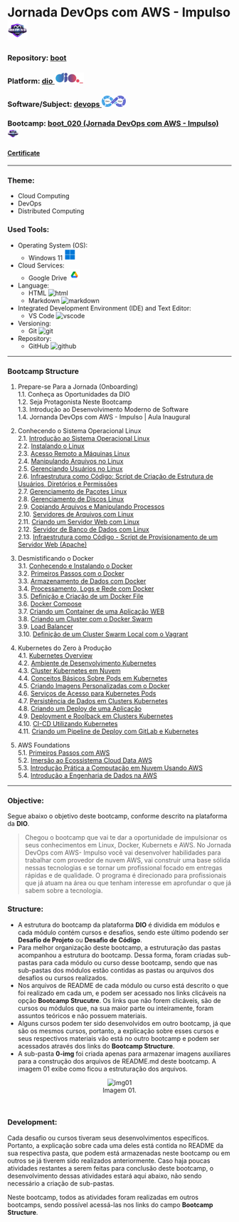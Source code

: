 # Jornada DevOps com AWS - Impulso   <img src="./0-aux/logo_boot.webp" alt="boot_020" width="auto" height="45">

### Repository: [boot](../../../)   
### Platform: <a href="../../">dio   <img src="https://github.com/PedroHeeger/main/blob/main/0-aux/logos/plataforma/dio.jpeg" alt="dio" width="auto" height="25"></a>   
### Software/Subject: <a href="../">devops   <img src="https://github.com/PedroHeeger/main/blob/main/0-aux/logos/content/devops.png" alt="devops" width="auto" height="25"></a>
### Bootcamp: <a href="./">boot_020 (Jornada DevOps com AWS - Impulso)   <img src="./0-aux/logo_boot.webp" alt="boot_020" width="auto" height="25"></a>

#### <a href="https://github.com/PedroHeeger/main/blob/main/cert_ti/03-conclu//development/devops/(24-04-23)_Cert_Formacao_DevOps_Fundamentals_PH_DIO.pdf">Certificate</a>

---

### Theme:
- Cloud Computing
- DevOps
- Distributed Computing

### Used Tools:
- Operating System (OS): 
  - Windows 11 <img src="https://github.com/PedroHeeger/main/blob/main/0-aux/logos/software/windows11.png" alt="windows11" width="auto" height="25">
- Cloud Services:
  - Google Drive <img src="https://github.com/PedroHeeger/main/blob/main/0-aux/logos/software/google_drive.png" alt="google_drive" width="auto" height="25">
- Language:
  - HTML   <img src="https://cdn.jsdelivr.net/gh/devicons/devicon/icons/html5/html5-original.svg" alt="html" width="auto" height="25">
  - Markdown   <img src="https://cdn.jsdelivr.net/gh/devicons/devicon/icons/markdown/markdown-original.svg" alt="markdown" width="auto" height="25">
- Integrated Development Environment (IDE) and Text Editor:
  - VS Code   <img src="https://cdn.jsdelivr.net/gh/devicons/devicon/icons/vscode/vscode-original.svg" alt="vscode" width="auto" height="25">
- Versioning: 
  - Git   <img src="https://cdn.jsdelivr.net/gh/devicons/devicon/icons/git/git-original.svg" alt="git" width="auto" height="25">
- Repository:
  - GitHub   <img src="https://cdn.jsdelivr.net/gh/devicons/devicon/icons/github/github-original.svg" alt="github" width="auto" height="25">

---

### Bootcamp Structure
1. Prepare-se Para a Jornada (Onboarding)  
  1.1. Conheça as Oportunidades da DIO   
  1.2. Seja Protagonista Neste Bootcamp   
  1.3. Introdução ao Desenvolvimento Moderno de Software   
  1.4. Jornanda DevOps com AWS - Impulso | Aula Inaugural   

2. Conhecendo o Sistema Operacional Linux   
  2.1. [Introdução ao Sistema Operacional Linux](https://github.com/PedroHeeger/boot/tree/main/dio/linux/boot_003/02-linux#item2.1)   
  2.2. [Instalando o Linux](https://github.com/PedroHeeger/boot/tree/main/dio/linux/boot_003/02-linux#item2.2)   
  2.3. [Acesso Remoto a Máquinas Linux](https://github.com/PedroHeeger/boot/tree/main/dio/linux/boot_003/02-linux#item2.3)   
  2.4. [Manipulando Arquivos no Linux](https://github.com/PedroHeeger/boot/tree/main/dio/linux/boot_003/02-linux#item2.4)   
  2.5. [Gerenciando Usuários no Linux](https://github.com/PedroHeeger/boot/tree/main/dio/linux/boot_003/02-linux#item2.5)   
  2.6. [Infraestrutura como Código: Script de Criação de Estrutura de Usuários, Diretórios e Permissões](https://github.com/PedroHeeger/boot/tree/main/dio/linux/boot_003/02-linux#item2.9)   
  2.7. [Gerenciamento de Pacotes Linux](https://github.com/PedroHeeger/boot/tree/main/dio/linux/boot_003/02-linux#item2.6)   
  2.8. [Gerenciamento de Discos Linux](https://github.com/PedroHeeger/boot/tree/main/dio/linux/boot_003/02-linux#item2.7)   
  2.9. [Copiando Arquivos e Manipulando Processos](https://github.com/PedroHeeger/boot/tree/main/dio/linux/boot_003/02-linux#item2.8)   
  2.10. [Servidores de Arquivos com Linux](https://github.com/PedroHeeger/boot/tree/main/dio/linux/boot_003/03-servidor_linux#item3.1)   
  2.11. [Criando um Servidor Web com Linux](https://github.com/PedroHeeger/boot/tree/main/dio/linux/boot_003/03-servidor_linux#item3.2)   
  2.12. [Servidor de Banco de Dados com Linux](https://github.com/PedroHeeger/boot/tree/main/dio/linux/boot_003/03-servidor_linux#item3.3)   
  2.13. [Infraestrutura como Código - Script de Provisionamento de um Servidor Web (Apache)](https://github.com/PedroHeeger/boot/tree/main/dio/linux/boot_003/03-servidor_linux#item3.4)   

3. Desmistificando o Docker   
  3.1. [Conhecendo e Instalando o Docker](https://github.com/PedroHeeger/boot/tree/main/dio/docker/boot_006/01-introducao_docker#item1.1)   
  3.2. [Primeiros Passos com o Docker](https://github.com/PedroHeeger/boot/tree/main/dio/docker/boot_006/01-introducao_docker#item1.2)   
  3.3. [Armazenamento de Dados com Docker](https://github.com/PedroHeeger/boot/tree/main/dio/docker/boot_006/01-introducao_docker#item1.3)   
  3.4. [Processamento, Logs e Rede com Docker](https://github.com/PedroHeeger/boot/tree/main/dio/docker/boot_006/01-introducao_docker#item1.4)   
  3.5. [Definição e Criação de um Docker File](https://github.com/PedroHeeger/boot/tree/main/dio/docker/boot_006/02-dockerfile_compose#item2.1)   
  3.6. [Docker Compose](https://github.com/PedroHeeger/boot/tree/main/dio/docker/boot_006/02-dockerfile_compose#item2.2)   
  3.7. [Criando um Container de uma Aplicação WEB](https://github.com/PedroHeeger/boot/tree/main/dio/docker/boot_006/02-dockerfile_compose#item2.3)   
  3.8. [Criando um Cluster com o Docker Swarm](https://github.com/PedroHeeger/boot/tree/main/dio/docker/boot_006/03-docker_swarm#item3.1)   
  3.9. [Load Balancer](https://github.com/PedroHeeger/boot/tree/main/dio/docker/boot_006/03-docker_swarm#item3.2)   
  3.10. [Definição de um Cluster Swarm Local com o Vagrant](https://github.com/PedroHeeger/boot/tree/main/dio/docker/boot_006/03-docker_swarm#item3.3)   

4. Kubernetes do Zero à Produção   
  4.1. [Kubernetes Overview](https://github.com/PedroHeeger/boot/tree/main/dio/kubernetes/boot_015/01-introducao_kubernetes#item1.1)   
  4.2. [Ambiente de Desenvolvimento Kubernetes](https://github.com/PedroHeeger/boot/tree/main/dio/kubernetes/boot_015/01-introducao_kubernetes#item1.2)   
  4.3. [Cluster Kubernetes em Nuvem](https://github.com/PedroHeeger/boot/tree/main/dio/kubernetes/boot_015/01-introducao_kubernetes#item1.3)   
  4.4. [Conceitos Básicos Sobre Pods em Kubernetes](https://github.com/PedroHeeger/boot/tree/main/dio/kubernetes/boot_015/02-primeiros_passos#item2.1)   
  4.5. [Criando Imagens Personalizadas com o Docker](https://github.com/PedroHeeger/boot/tree/main/dio/kubernetes/boot_015/02-primeiros_passos#item2.2)   
  4.6. [Serviços de Acesso para Kubernetes Pods](https://github.com/PedroHeeger/boot/tree/main/dio/kubernetes/boot_015/03-expondo_conectando#item3.1)   
  4.7. [Persistência de Dados em Clusters Kubernetes](https://github.com/PedroHeeger/boot/tree/main/dio/kubernetes/boot_015/03-expondo_conectando#item3.2)   
  4.8. [Criando um Deploy de uma Aplicação](https://github.com/PedroHeeger/boot/tree/main/dio/kubernetes/boot_015/03-expondo_conectando#item3.3)   
  4.9. [Deployment e Roolback em Clusters Kubernetes](https://github.com/PedroHeeger/boot/tree/main/dio/kubernetes/boot_015/04-automatizando#item4.1)   
  4.10. [CI-CD Utilizando Kubernetes](https://github.com/PedroHeeger/boot/tree/main/dio/kubernetes/boot_015/04-automatizando#item4.2)   
  4.11. [Criando um Pipeline de Deploy com GitLab e Kubernetes](https://github.com/PedroHeeger/boot/tree/main/dio/kubernetes/boot_015/04-automatizando#item4.3)   

5. AWS Foundations   
  5.1. [Primeiros Passos com AWS](https://github.com/PedroHeeger/boot/tree/main/dio/aws/boot_011/03-aws_foundation#item3.1)   
  5.2. [Imersão ao Ecossistema Cloud Data AWS](https://github.com/PedroHeeger/boot/tree/main/dio/aws/boot_011/03-aws_foundation#item3.10)   
  5.3. [Introdução Prática a Computação em Nuvem Usando AWS](https://github.com/PedroHeeger/boot/tree/main/dio/aws/boot_011/03-aws_foundation#item3.6)   
  5.4. [Introdução a Engenharia de Dados na AWS]()   

---

### Objective:
Segue abaixo o objetivo deste bootcamp, conforme descrito na plataforma da **DIO**.
  
>Chegou o bootcamp que vai te dar a oportunidade de impulsionar os seus conhecimentos em Linux, Docker, Kubernets e AWS. No Jornada DevOps com AWS- Impulso você vai desenvolver habilidades para trabalhar com provedor de nuvem AWS, vai construir uma base sólida nessas tecnologias e se tornar um profissional focado em entregas rápidas e de qualidade. O programa é direcionado para profissionais que já atuam na área ou que tenham interesse em aprofundar o que já sabem sobre a tecnologia.

### Structure:
- A estrutura do bootcamp da plataforma **DIO** é dividida em módulos e cada módulo contém cursos e desafios, sendo este último podendo ser **Desafio de Projeto** ou **Desafio de Código**. 
- Para melhor organização deste bootcamp, a estruturação das pastas acompanhou a estrutura do bootcamp. Dessa forma, foram criadas sub-pastas para cada módulo ou curso desse bootcamp, sendo que nas sub-pastas dos módulos estão contidas as pastas ou arquivos dos desafios ou cursos realizados.
- Nos arquivos de README de cada módulo ou curso está descrito o que foi realizado em cada um, e podem ser acessado nos links clicáveis na opção **Bootcamp Strucutre**. Os links que não forem clicáveis, são de cursos ou módulos que, na sua maior parte ou inteiramente, foram assuntos teóricos e não possuem materiais.
- Alguns cursos podem ter sido desenvolvidos em outro bootcamp, já que são os mesmos cursos, portanto, a explicação sobre esses cursos e seus respectivos materiais vão está no outro bootcamp e podem ser acessados através dos links do **Bootcamp Structure**.
- A sub-pasta **0-img** foi criada apenas para armazenar imagens auxiliares para a construção dos arquivos de README.md deste bootcamp. A imagem 01 exibe como ficou a estruturação dos arquivos.

<div align="Center"><figure>
    <img src="./0-aux/img01.png" alt="img01"><br>
    <figcaption>Imagem 01.</figcaption>
</figure></div><br>

### Development:
Cada desafio ou cursos tiveram seus desenvolvimentos específicos. Portanto, a explicação sobre cada uma deles está contida no README da sua respectiva pasta, que podem está armazenadas neste bootcamp ou em outros se já tiverem sido realizados anteriormente. Caso haja poucas atividades restantes a serem feitas para conclusão deste bootcamp, o desenvolvimento dessas atividades estará aqui abaixo, não sendo necessário a criação de sub-pastas.

Neste bootcamp, todos as atividades foram realizadas em outros bootcamps, sendo possível acessá-las nos links do campo **Bootcamp Structure**. 